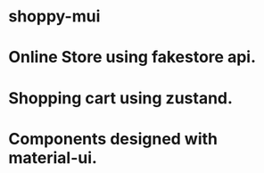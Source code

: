 # shoppy-mui
# Online Store using fakestore api.
# Shopping cart using zustand.
# Components designed with material-ui.
